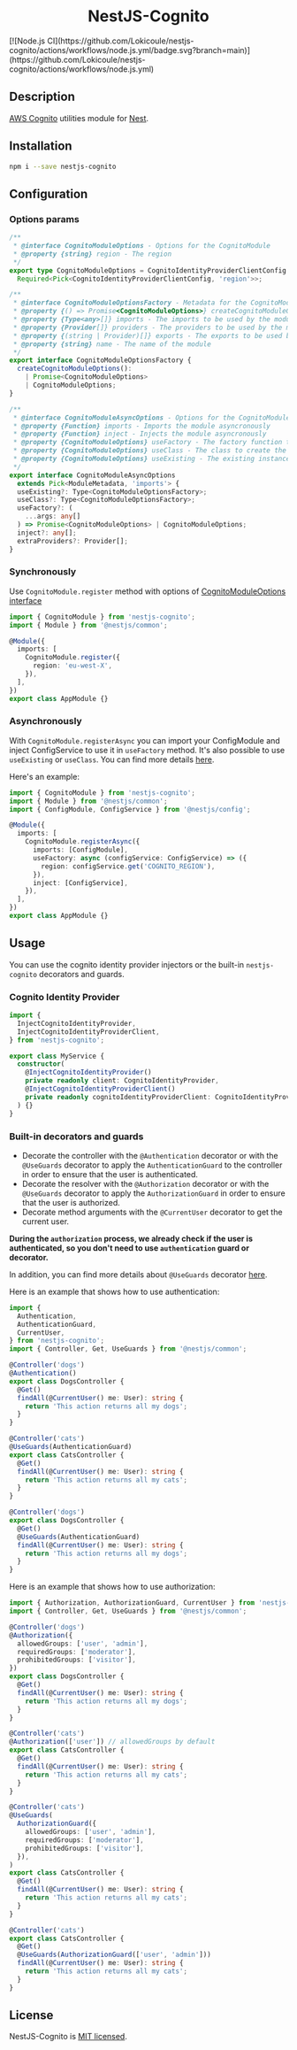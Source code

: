 <h1 align="center">NestJS-Cognito</h1>
[![Node.js CI](https://github.com/Lokicoule/nestjs-cognito/actions/workflows/node.js.yml/badge.svg?branch=main)](https://github.com/Lokicoule/nestjs-cognito/actions/workflows/node.js.yml)

## Description

[AWS Cognito](https://docs.aws.amazon.com/cognito/latest/developerguide/what-is-amazon-cognito.html) utilities module for [Nest](https://github.com/nestjs/nest).

## Installation

```bash
npm i --save nestjs-cognito
```

## Configuration

### Options params

```ts
/**
 * @interface CognitoModuleOptions - Options for the CognitoModule
 * @property {string} region - The region
 */
export type CognitoModuleOptions = CognitoIdentityProviderClientConfig &
  Required<Pick<CognitoIdentityProviderClientConfig, 'region'>>;

/**
 * @interface CognitoModuleOptionsFactory - Metadata for the CognitoModule
 * @property {() => Promise<CognitoModuleOptions>} createCognitoModuleOptions - A factory function to create the CognitoModuleOptions
 * @property {Type<any>[]} imports - The imports to be used by the module
 * @property {Provider[]} providers - The providers to be used by the module
 * @property {(string | Provider)[]} exports - The exports to be used by the module
 * @property {string} name - The name of the module
 */
export interface CognitoModuleOptionsFactory {
  createCognitoModuleOptions():
    | Promise<CognitoModuleOptions>
    | CognitoModuleOptions;
}

/**
 * @interface CognitoModuleAsyncOptions - Options for the CognitoModule
 * @property {Function} imports - Imports the module asyncronously
 * @property {Function} inject - Injects the module asyncronously
 * @property {CognitoModuleOptions} useFactory - The factory function to create the CognitoModuleOptions
 * @property {CognitoModuleOptions} useClass - The class to create the CognitoModuleOptions
 * @property {CognitoModuleOptions} useExisting - The existing instance of the CognitoModuleOptions
 */
export interface CognitoModuleAsyncOptions
  extends Pick<ModuleMetadata, 'imports'> {
  useExisting?: Type<CognitoModuleOptionsFactory>;
  useClass?: Type<CognitoModuleOptionsFactory>;
  useFactory?: (
    ...args: any[]
  ) => Promise<CognitoModuleOptions> | CognitoModuleOptions;
  inject?: any[];
  extraProviders?: Provider[];
}
```

### Synchronously

Use `CognitoModule.register` method with options of [CognitoModuleOptions interface](#options-params)

```ts
import { CognitoModule } from 'nestjs-cognito';
import { Module } from '@nestjs/common';

@Module({
  imports: [
    CognitoModule.register({
      region: 'eu-west-X',
    }),
  ],
})
export class AppModule {}
```

### Asynchronously

With `CognitoModule.registerAsync` you can import your ConfigModule and inject ConfigService to use it in `useFactory` method.
It's also possible to use `useExisting` or `useClass`.
You can find more details [here](https://docs.nestjs.com/techniques/configuration).

Here's an example:

```ts
import { CognitoModule } from 'nestjs-cognito';
import { Module } from '@nestjs/common';
import { ConfigModule, ConfigService } from '@nestjs/config';

@Module({
  imports: [
    CognitoModule.registerAsync({
      imports: [ConfigModule],
      useFactory: async (configService: ConfigService) => ({
        region: configService.get('COGNITO_REGION'),
      }),
      inject: [ConfigService],
    }),
  ],
})
export class AppModule {}
```

## Usage

You can use the cognito identity provider injectors or the built-in `nestjs-cognito` decorators and guards.

### Cognito Identity Provider

```ts
import {
  InjectCognitoIdentityProvider,
  InjectCognitoIdentityProviderClient,
} from 'nestjs-cognito';

export class MyService {
  constructor(
    @InjectCognitoIdentityProvider()
    private readonly client: CognitoIdentityProvider,
    @InjectCognitoIdentityProviderClient()
    private readonly cognitoIdentityProviderClient: CognitoIdentityProviderClient,
  ) {}
}
```

### Built-in decorators and guards

- Decorate the controller with the `@Authentication` decorator or with the `@UseGuards` decorator to apply the `AuthenticationGuard` to the controller in order to ensure that the user is authenticated.
- Decorate the resolver with the `@Authorization` decorator or with the `@UseGuards` decorator to apply the `AuthorizationGuard` in order to ensure that the user is authorized.
- Decorate method arguments with the `@CurrentUser` decorator to get the current user.

<b>During the `authorization` process, we already check if the user is authenticated, so you don't need to use `authentication` guard or decorator.</b>

In addition, you can find more details about `@UseGuards` decorator [here](https://docs.nestjs.com/guards).

Here is an example that shows how to use authentication:

```ts
import {
  Authentication,
  AuthenticationGuard,
  CurrentUser,
} from 'nestjs-cognito';
import { Controller, Get, UseGuards } from '@nestjs/common';

@Controller('dogs')
@Authentication()
export class DogsController {
  @Get()
  findAll(@CurrentUser() me: User): string {
    return 'This action returns all my dogs';
  }
}

@Controller('cats')
@UseGuards(AuthenticationGuard)
export class CatsController {
  @Get()
  findAll(@CurrentUser() me: User): string {
    return 'This action returns all my cats';
  }
}

@Controller('dogs')
export class DogsController {
  @Get()
  @UseGuards(AuthenticationGuard)
  findAll(@CurrentUser() me: User): string {
    return 'This action returns all my dogs';
  }
}
```

Here is an example that shows how to use authorization:

```ts
import { Authorization, AuthorizationGuard, CurrentUser } from 'nestjs-cognito';
import { Controller, Get, UseGuards } from '@nestjs/common';

@Controller('dogs')
@Authorization({
  allowedGroups: ['user', 'admin'],
  requiredGroups: ['moderator'],
  prohibitedGroups: ['visitor'],
})
export class DogsController {
  @Get()
  findAll(@CurrentUser() me: User): string {
    return 'This action returns all my dogs';
  }
}

@Controller('cats')
@Authorization(['user']) // allowedGroups by default
export class CatsController {
  @Get()
  findAll(@CurrentUser() me: User): string {
    return 'This action returns all my cats';
  }
}

@Controller('cats')
@UseGuards(
  AuthorizationGuard({
    allowedGroups: ['user', 'admin'],
    requiredGroups: ['moderator'],
    prohibitedGroups: ['visitor'],
  }),
)
export class CatsController {
  @Get()
  findAll(@CurrentUser() me: User): string {
    return 'This action returns all my cats';
  }
}

@Controller('cats')
export class CatsController {
  @Get()
  @UseGuards(AuthorizationGuard(['user', 'admin']))
  findAll(@CurrentUser() me: User): string {
    return 'This action returns all my cats';
  }
}
```

## License

NestJS-Cognito is [MIT licensed](LICENSE).
